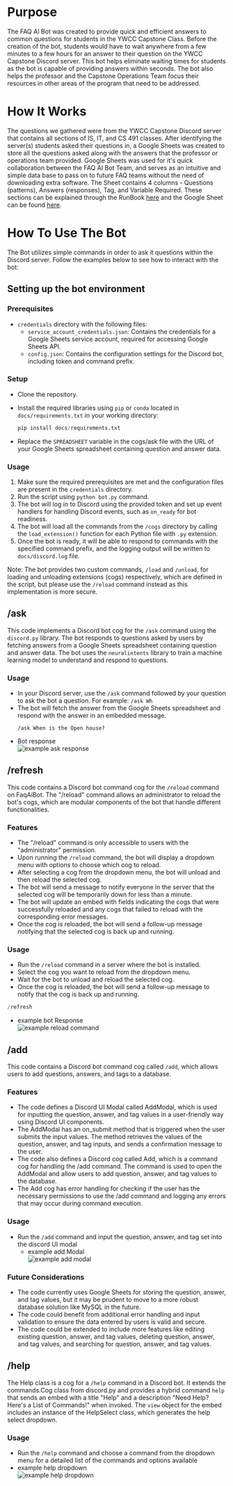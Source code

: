 ﻿
# Purpose
The FAQ AI Bot was created to provide quick and efficient answers to common questions for students in the YWCC Capstone Class. Before the creation of the bot, students would have to wait anywhere from a few minutes to a few hours for an answer to their question on the YWCC Capstone Discord server. This bot helps eliminate waiting times for students as the bot is capable of providing answers within seconds. The bot also helps the professor and the Capstone Operations Team focus their resources in other areas of the program that need to be addressed.

# How It Works
The questions we gathered were from the YWCC Capstone Discord server that contains all sections of IS, IT, and CS 491 classes. After identifying the server(s) students asked their questions in, a Google Sheets was created to store all the questions asked along with the answers that the professor or operations team provided. Google Sheets was used for it's quick collaboration between the FAQ AI Bot Team, and serves as an intuitive and simple data base to pass on to future FAQ teams without the need of downloading extra software. The Sheet contains 4 columns - Questions (patterns), Answers (responses), Tag, and Variable Required. These sections can be explained through the RunBook [here](https://docs.google.com/document/d/10CepY-fEfIVmCnIb1tU2k7zSC41Usgvq4Mhn-z8GRL0/edit?usp=sharing) and the Google Sheet can be found [here](https://docs.google.com/spreadsheets/d/1m51HUH0AQi28EBnsLwP9gasUHPuLVzFuNu1L4N6Zs-Y/edit?usp=sharing).

# How To Use The Bot
The Bot utilizes simple commands in order to ask it questions within the Discord server. Follow the examples below to see how to interact with the bot:

## Setting up the bot environment
### Prerequisites

-   `credentials` directory with the following files:
    -   `service_account_credentials.json`: Contains the credentials for a Google Sheets service account, required for accessing Google Sheets API.
    -   `config.json`: Contains the configuration settings for the Discord bot, including token and command prefix.
### Setup
-  Clone the repository.
-  Install the required libraries using `pip` or `conda` located in `docs/requirements.txt` in your working directory:

	```python
	pip install docs/requirements.txt
	```

-  Replace the `SPREADSHEET` variable in the cogs/ask file with the URL of your Google Sheets spreadsheet containing question and answer data.
### Usage

1.  Make sure the required prerequisites are met and the configuration files are present in the `credentials` directory.
2.  Run the script using `python bot.py` command.
3.  The bot will log in to Discord using the provided token and set up event handlers for handling Discord events, such as `on_ready` for bot readiness.
4.  The bot will load all the commands from the `/cogs` directory by calling the `load_extension()` function for each Python file with `.py` extension.
5.  Once the bot is ready, it will be able to respond to commands with the specified command prefix, and the logging output will be written to `docs/discord.log` file.

Note: The bot provides two custom commands, `/load` and `/unload`, for loading and unloading extensions (cogs) respectively, which are defined in the script, but please use the `/reload` command instead as this implementation is more secure.

## /ask
This code implements a Discord bot cog for the `/ask` command using the `discord.py` library. The bot responds to questions asked by users by fetching answers from a Google Sheets spreadsheet containing question and answer data. The bot uses the `neuralintents` library to train a machine learning model to understand and respond to questions.
### Usage
- In your Discord server, use the `/ask` command followed by your question to ask the bot a question. For example: `/ask Wh`
- The bot will fetch the answer from the Google Sheets spreadsheet and respond with the answer in an embedded message.
  ```
  /ask When is the Open house?
  ```
- Bot response  
 ![example ask response](https://drive.google.com/uc?id=1wbDYmRXhW6XzhT52i36ZojQIpp9ZBDlp)
## /refresh
This code contains a Discord bot command cog for the `/reload` command on FaqAiBot. The "/reload" command allows an administrator to reload the bot's cogs, which are modular components of the bot that handle different functionalities.

### Features

-   The "/reload" command is only accessible to users with the "administrator" permission.
-   Upon running the `/reload` command, the bot will display a dropdown menu with options to choose which cog to reload.
-   After selecting a cog from the dropdown menu, the bot will unload and then reload the selected cog.
-   The bot will send a message to notify everyone in the server that the selected cog will be temporarily down for less than a minute.
-   The bot will update an embed with fields indicating the cogs that were successfully reloaded and any cogs that failed to reload with the corresponding error messages.
-   Once the cog is reloaded, the bot will send a follow-up message notifying that the selected cog is back up and running.

### Usage

-   Run the `/reload` command in a server where the bot is installed.
-   Select the cog you want to reload from the dropdown menu.
-   Wait for the bot to unload and reload the selected cog.
-   Once the cog is reloaded, the bot will send a follow-up message to notify that the cog is back up and running.
 
 ```python
 /refresh
 ```
   -	example bot Response  
![example reload command](https://drive.google.com/uc?id=15_0uyPcfv8OIP3shrRPLNmbLfd0MooAR)

## /add

This code contains a Discord bot command cog called `/add`, which allows users to add questions, answers, and tags to a database.

### Features

-   The code defines a Discord UI Modal called AddModal, which is used for inputting the question, answer, and tag values in a user-friendly way using Discord UI components.
-   The AddModal has an on_submit method that is triggered when the user submits the input values. The method retrieves the values of the question, answer, and tag inputs, and sends a confirmation message to the user.
-   The code also defines a Discord cog called Add, which is a command cog for handling the /add command. The command is used to open the AddModal and allow users to add question, answer, and tag values to the database.
-   The Add cog has error handling for checking if the user has the necessary permissions to use the /add command and logging any errors that may occur during command execution.

### Usage

- Run the `/add` command and input the question, answer, and tag set into the discord UI modal
  - example add Modal  
![example add modal](https://drive.google.com/uc?id=1j2zaEaVJLxbadpix1ecgG0zMHfBK5NHM)
### Future Considerations

-   The code currently uses Google Sheets for storing the question, answer, and tag values, but it may be prudent to move to a more robust database solution like MySQL in the future.
-   The code could benefit from additional error handling and input validation to ensure the data entered by users is valid and secure.
-   The code could be extended to include more features like editing existing question, answer, and tag values, deleting question, answer, and tag values, and searching for question, answer, and tag values.


## /help
The Help class is a cog for a `/help` command in a Discord bot. It extends the commands.Cog class from discord.py and provides a hybrid command `help` that sends an embed with a title "Help" and a description "Need Help? Here's a List of Commands!" when invoked. The `view` object for the embed includes an instance of the HelpSelect class, which generates the help select dropdown.
### Usage
- Run the `/help` command and choose a command from the dropdown menu for a detailed list of the commands and options available 
 - example help dropdown  
![example help dropdown](https://drive.google.com/uc?id=1dEOA1iEshr8ull4hRd1heTJghLv2Ur2a)
 
 
